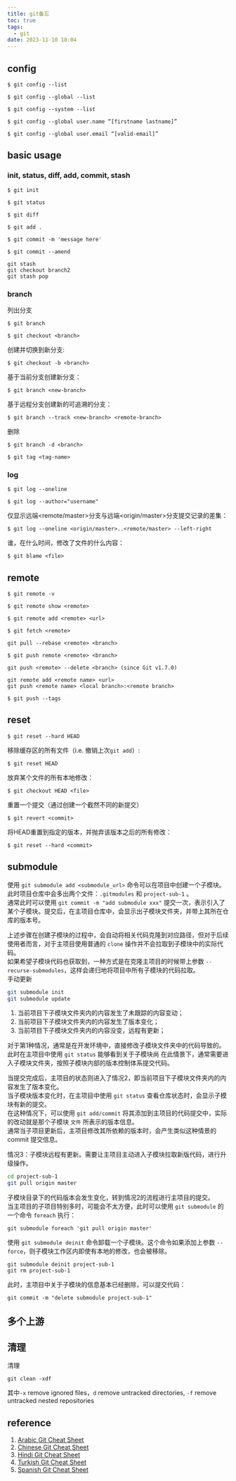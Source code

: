 ```yaml
---
title: git备忘
toc: true
tags:
  - git
date: 2023-11-10 18:04
---
```


## config

```
$ git config --list
```

```
$ git config --global --list
```

```
$ git config --system --list
```

```
$ git config --global user.name “[firstname lastname]”
```

```
$ git config --global user.email “[valid-email]”
```

## basic usage

### init, status, diff, add, commit, stash

```
$ git init
```

```
$ git status
```

```
$ git diff
```

```
$ git add .
```

```
$ git commit -m 'message here'
```

```
$ git commit --amend
```

```
git stash
git checkout branch2
git stash pop
```

### branch

列出分支

```
$ git branch
```

```
$ git checkout <branch>
```

创建并切换到新分支:

```
$ git checkout -b <branch>
```

基于当前分支创建新分支：

```
$ git branch <new-branch>
```

基于远程分支创建新的可追溯的分支：

```
$ git branch --track <new-branch> <remote-branch>
```

删除

```
$ git branch -d <branch>
```

```
$ git tag <tag-name>
```

### log

```
$ git log --oneline
```

```
$ git log --author="username"
```

仅显示远端<remote/master>分支与远端<origin/master>分支提交记录的差集：

```
$ git log --oneline <origin/master>..<remote/master> --left-right
```

谁，在什么时间，修改了文件的什么内容：

```
$ git blame <file>
```

## remote

```
$ git remote -v
```

```
$ git remote show <remote>
```

```
$ git remote add <remote> <url>
```

```
$ git fetch <remote>
```

```
git pull --rebase <remote> <branch>
```

```
$ git push remote <remote> <branch>
```

```
git push <remote> --delete <branch> (since Git v1.7.0)
```

```
git remote add <remote name> <url>
git push <remote name> <local branch>:<remote branch>
```

```
$ git push --tags
```

## reset

```
$ git reset --hard HEAD
```

移除缓存区的所有文件（i.e. 撤销上次`git add`）:

```
$ git reset HEAD
```

放弃某个文件的所有本地修改：

```
$ git checkout HEAD <file>
```

重置一个提交（通过创建一个截然不同的新提交）

```
$ git revert <commit>
```

将HEAD重置到指定的版本，并抛弃该版本之后的所有修改：

```
$ git reset --hard <commit>
```


## submodule

使用 `git submodule add <submodule_url>` 命令可以在项目中创建一个子模块。  
此时项目仓库中会多出两个文件：`.gitmodules` 和 `project-sub-1` 。  
通常此时可以使用 `git commit -m "add submodule xxx"` 提交一次，表示引入了某个子模块。提交后，在主项目仓库中，会显示出子模块文件夹，并带上其所在仓库的版本号。

上述步骤在创建子模块的过程中，会自动将相关代码克隆到对应路径，但对于后续使用者而言，对于主项目使用普通的 `clone` 操作并不会拉取到子模块中的实际代码。  
如果希望子模块代码也获取到，一种方式是在克隆主项目的时候带上参数 `--recurse-submodules`，这样会递归地将项目中所有子模块的代码拉取。  
手动更新

```sh
git submodule init
git submodule update
```

1. 当前项目下子模块文件夹内的内容发生了未跟踪的内容变动；
2. 当前项目下子模块文件夹内的内容发生了版本变化；
3. 当前项目下子模块文件夹内的内容没变，远程有更新；

对于第1种情况，通常是在开发环境中，直接修改子模块文件夹中的代码导致的。  
此时在主项目中使用 `git status` 能够看到关于子模块尚
在此情景下，通常需要进入子模块文件夹，按照子模块内部的版本控制体系提交代码。

当提交完成后，主项目的状态则进入了情况2，即当前项目下子模块文件夹内的内容发生了版本变化。  
当子模块版本变化时，在主项目中使用 `git status` 查看仓库状态时，会显示子模块有新的提交。  
在这种情况下，可以使用 `git add/commit` 将其添加到主项目的代码提交中，实际的改动就是那个子模块 `文件` 所表示的版本信息。  
通常当子项目更新后，主项目修改其所依赖的版本时，会产生类似这种情景的 commit 提交信息。

情况3：子模块远程有更新。需要让主项目主动进入子模块拉取新版代码，进行升级操作。

```sh
cd project-sub-1
git pull origin master
```

子模块目录下的代码版本会发生变化，转到情况2的流程进行主项目的提交。  
当主项目的子项目特别多时，可能会不太方便，此时可以使用 `git submodule` 的一个命令 `foreach` 执行：

```
git submodule foreach 'git pull origin master'
```

使用 `git submodule deinit` 命令卸载一个子模块。这个命令如果添加上参数 `--force`，则子模块工作区内即使有本地的修改，也会被移除。

```
git submodule deinit project-sub-1
git rm project-sub-1
```

此时，主项目中关于子模块的信息基本已经删除，可以提交代码：

```
git commit -m "delete submodule project-sub-1"
```

## 多个上游


## 清理

清理

```
git clean -xdf
```

其中`-x` remove ignored files，`d` remove untracked directories, `-f` remove untracked nested repositories

## reference

1. [Arabic Git Cheat Sheet](https://github.com/arslanbilal/git-cheat-sheet/blob/master/other-sheets/git-cheat-sheet-ar.md)
2. [Chinese Git Cheat Sheet](https://github.com/arslanbilal/git-cheat-sheet/blob/master/other-sheets/git-cheat-sheet-zh.md)
3. [Hindi Git Cheat Sheet](https://github.com/arslanbilal/git-cheat-sheet/blob/master/other-sheets/git-cheat-sheet-hi.md)
4. [Turkish Git Cheat Sheet](https://github.com/arslanbilal/git-cheat-sheet/blob/master/other-sheets/git-cheat-sheet-tr.md)
5. [Spanish Git Cheat Sheet](https://github.com/arslanbilal/git-cheat-sheet/blob/master/other-sheets/git-cheat-sheet-es.md)
